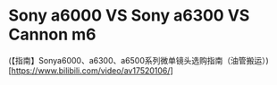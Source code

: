 # Sony a6000 VS Sony a6300 VS Cannon m6
(【指南】Sonya6000、a6300、a6500系列微单镜头选购指南（油管搬运）)[https://www.bilibili.com/video/av17520106/]
